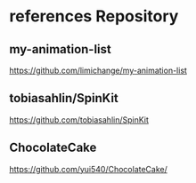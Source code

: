 # references Repository

## my-animation-list
https://github.com/limichange/my-animation-list


## tobiasahlin/SpinKit 
https://github.com/tobiasahlin/SpinKit

## ChocolateCake
https://github.com/yui540/ChocolateCake/